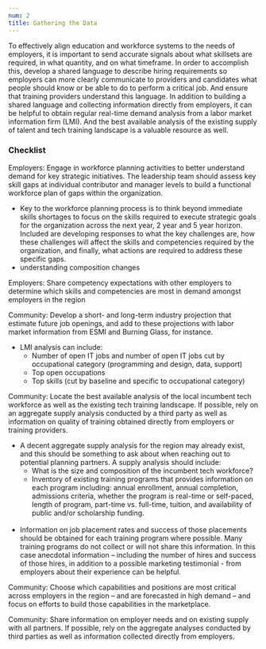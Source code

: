 ```yaml
---
num: 2
title: Gathering the Data
---
```


To effectively align education and workforce systems to the needs of employers, it is important to send accurate signals about what skillsets are required, in what quantity, and on what timeframe. In order to accomplish this, develop a shared language to describe hiring requirements so employers can more clearly communicate to providers and candidates what people should know or be able to do to perform a critical job. And ensure that training providers understand this language. In addition to building a shared language and collecting information directly from employers, it can be helpful to obtain regular real-time demand analysis from a labor market information firm (LMI). And the best available analysis of the existing supply of talent and tech training landscape is a valuable resource as well.

### Checklist

<p class="expander" data-expander-target="#workforce2">
  Employers: Engage in workforce planning activities to better understand demand for key strategic initiatives. The leadership team should assess key skill gaps at individual contributor and manager levels to build a functional workforce plan of gaps within the organization.
</p>
<ul id="workforce2">
  <li>Key to the workforce planning process is to think beyond immediate skills shortages to focus on the skills required to execute strategic goals for the organization across the next year, 2 year and 5 year horizon. Included are developing responses to what the key challenges are, how these challenges will affect the skills and competencies required by the organization, and finally, what actions are required to address these specific gaps.</li>
  <li>understanding composition changes</li>
</ul>

<p>
  Employers: Share competency expectations with other employers to determine which skills and competencies are most in demand amongst employers in the region
</p>

<p class="expander" data-expander-target="#lmi2">
  Community: Develop a short- and long-term industry projection that estimate future job openings, and add to these projections with labor market information from ESMI and Burning Glass, for instance.
</p>
<ul id="lmi2">
  <li>LMI analysis can include:
    <ul>
      <li>Number of open IT jobs and number of open IT jobs cut by occupational category (programming and design, data, support)</li>
      <li>Top open occupations</li>
      <li>Top skills (cut by baseline and specific to occupational category)</li>
    </ul>
  </li>
</ul>

<p class="expander" data-expander-target="#supply2">
  Community: Locate the best available analysis of the local incumbent tech workforce as well as the existing tech training landscape. If possible, rely on an aggregate supply analysis conducted by a third party as well as information on quality of training obtained directly from employers or training providers.
</p>
<ul id="supply2">
  <li>A decent aggregate supply analysis for the region may already exist, and this should be something to ask about when reaching out to potential planning partners. A supply analysis should include:<br />
    <ul>
      <li>What is the size and composition of the incumbent tech workforce?</li>
      <li>Inventory of existing training programs that provides information on each program including: annual enrollment, annual completion, admissions criteria, whether the program is real-time or self-paced, length of program, part-time vs. full-time, tuition, and availability of public and/or scholarship funding.</li>
    </ul>
  </li>
  <br />
  <li>Information on job placement rates and success of those placements should be obtained for each training program where possible. Many training programs do not collect or will not share this information. In this case anecdotal information – including the number of hires and success of those hires, in addition to a possible marketing testimonial - from employers about their experience can be helpful.</li>
</ul>

<p>
  Community: Choose which capabilities and positions are most critical across employers in the region – and are forecasted in high demand – and focus on efforts to build those capabilities in the marketplace.</li>
</p>

<p>
  Community: Share information on employer needs and on existing supply with all partners. If possible, rely on the aggregate analyses conducted by third parties as well as information collected directly from employers.
</p>
